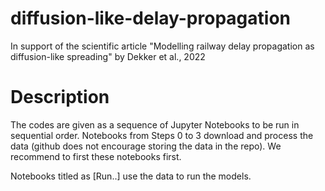 # diffusion-like-delay-propagation
In support of the scientific article "Modelling railway delay propagation as diffusion-like spreading" by Dekker et al., 2022

# Description
The codes are given as a sequence of Jupyter Notebooks to be run in sequential order. Notebooks from Steps 0 to 3 download and process the data (github does not encourage storing the data in the repo). We recommend to first these notebooks first. 

Notebooks titled as [Run..] use the data to run the models. 
